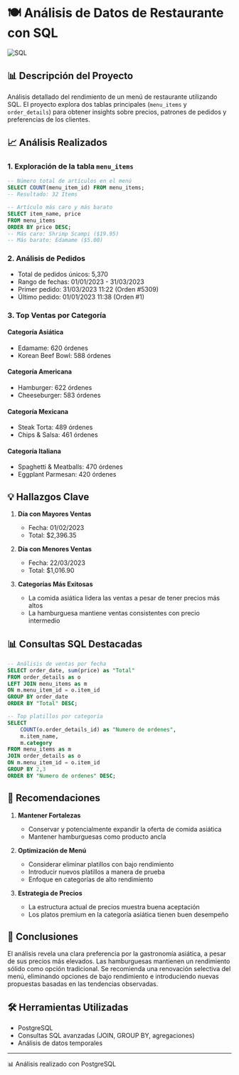 # 🍽️ Análisis de Datos de Restaurante con SQL

![SQL](https://img.shields.io/badge/SQL-PostgreSQL-blue)

## 📊 Descripción del Proyecto

Análisis detallado del rendimiento de un menú de restaurante utilizando SQL. El proyecto explora dos tablas principales (`menu_items` y `order_details`) para obtener insights sobre precios, patrones de pedidos y preferencias de los clientes.

## 📈 Análisis Realizados

### 1. Exploración de la tabla `menu_items`
```sql
-- Número total de artículos en el menú
SELECT COUNT(menu_item_id) FROM menu_items;
-- Resultado: 32 Items

-- Artículo más caro y más barato
SELECT item_name, price 
FROM menu_items 
ORDER BY price DESC;
-- Más caro: Shrimp Scampi ($19.95)
-- Más barato: Edamame ($5.00)
```

### 2. Análisis de Pedidos
- Total de pedidos únicos: 5,370
- Rango de fechas: 01/01/2023 - 31/03/2023
- Primer pedido: 31/03/2023 11:22 (Orden #5309)
- Último pedido: 01/01/2023 11:38 (Orden #1)

### 3. Top Ventas por Categoría

#### Categoría Asiática
- Edamame: 620 órdenes
- Korean Beef Bowl: 588 órdenes

#### Categoría Americana
- Hamburger: 622 órdenes
- Cheeseburger: 583 órdenes

#### Categoría Mexicana
- Steak Torta: 489 órdenes
- Chips & Salsa: 461 órdenes

#### Categoría Italiana
- Spaghetti & Meatballs: 470 órdenes
- Eggplant Parmesan: 420 órdenes

## 💡 Hallazgos Clave

1. **Día con Mayores Ventas**
   - Fecha: 01/02/2023
   - Total: $2,396.35

2. **Día con Menores Ventas**
   - Fecha: 22/03/2023
   - Total: $1,016.90

3. **Categorías Más Exitosas**
   - La comida asiática lidera las ventas a pesar de tener precios más altos
   - La hamburguesa mantiene ventas consistentes con precio intermedio

## 📊 Consultas SQL Destacadas

```sql
-- Análisis de ventas por fecha
SELECT order_date, sum(price) as "Total"
FROM order_details as o
LEFT JOIN menu_items as m 
ON m.menu_item_id = o.item_id
GROUP BY order_date
ORDER BY "Total" DESC;

-- Top platillos por categoría
SELECT 
    COUNT(o.order_details_id) as "Numero de ordenes", 
    m.item_name, 
    m.category
FROM menu_items as m
JOIN order_details as o
ON m.menu_item_id = o.item_id
GROUP BY 2,3
ORDER BY "Numero de ordenes" DESC;
```

## 🎯 Recomendaciones

1. **Mantener Fortalezas**
   - Conservar y potencialmente expandir la oferta de comida asiática
   - Mantener hamburguesas como producto ancla

2. **Optimización de Menú**
   - Considerar eliminar platillos con bajo rendimiento
   - Introducir nuevos platillos a manera de prueba
   - Enfoque en categorías de alto rendimiento

3. **Estrategia de Precios**
   - La estructura actual de precios muestra buena aceptación
   - Los platos premium en la categoría asiática tienen buen desempeño

## 📌 Conclusiones

El análisis revela una clara preferencia por la gastronomía asiática, a pesar de sus precios más elevados. Las hamburguesas mantienen un rendimiento sólido como opción tradicional. Se recomienda una renovación selectiva del menú, eliminando opciones de bajo rendimiento e introduciendo nuevas propuestas basadas en las tendencias observadas.

## 🛠️ Herramientas Utilizadas
- PostgreSQL
- Consultas SQL avanzadas (JOIN, GROUP BY, agregaciones)
- Análisis de datos temporales

---
📊 Análisis realizado con PostgreSQL
